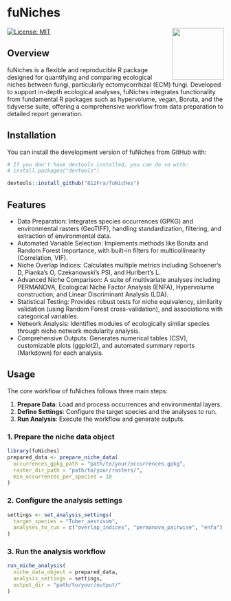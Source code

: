 
<!-- README.md is generated from README.Rmd. Please edit that file -->

# fuNiches

<img src="man/figures/logo.png" align="right" width="120" />

<!-- badges: start -->


[![License:
MIT](https://img.shields.io/badge/License-MIT-blue.svg)](https://opensource.org/licenses/MIT)
<!-- badges: end -->

## Overview

fuNiches is a flexible and reproducible R package designed for
quantifying and comparing ecological niches between fungi, particularly
ectomycorrhizal (ECM) fungi. Developed to support in-depth ecological
analyses, fuNiches integrates functionality from fundamental R packages
such as hypervolume, vegan, Boruta, and the tidyverse suite,
offering a comprehensive workflow from data preparation to detailed
report generation.

## Installation

You can install the development version of fuNiches from GitHub with:

``` r
# If you don't have devtools installed, you can do so with:
# install.packages("devtools")

devtools::install_github("812Fra/fuNiches")
```

## Features

- Data Preparation: Integrates species occurrences (GPKG) and
  environmental rasters (GeoTIFF), handling standardization, filtering,
  and extraction of environmental data.
- Automated Variable Selection: Implements methods like Boruta and
  Random Forest Importance, with built-in filters for multicollinearity
  (Correlation, VIF).
- Niche Overlap Indices: Calculates multiple metrics including
  Schoener’s D, Pianka’s O, Czekanowski’s PSI, and Hurlbert’s L.
- Advanced Niche Comparison: A suite of multivariate analyses including
  PERMANOVA, Ecological Niche Factor Analysis (ENFA), Hypervolume
  construction, and Linear Discriminant Analysis (LDA).
- Statistical Testing: Provides robust tests for niche equivalency,
  similarity validation (using Random Forest cross-validation), and
  associations with categorical variables.
- Network Analysis: Identifies modules of ecologically similar species
  through niche network modularity analysis.
- Comprehensive Outputs: Generates numerical tables (CSV), customizable
  plots (ggplot2), and automated summary reports (Markdown) for each
  analysis.

## Usage

The core workflow of fuNiches follows three main steps:

1.  **Prepare Data**: Load and process occurrences and environmental
    layers.
2.  **Define Settings**: Configure the target species and the analyses
    to run.
3.  **Run Analysis**: Execute the workflow and generate outputs.

### 1. Prepare the niche data object

``` r
library(fuNiches)
prepared_data <- prepare_niche_data(
  occurrences_gpkg_path = "path/to/your/occurrences.gpkg",
  raster_dir_path = "path/to/your/rasters/",
  min_occurrences_per_species = 10
)
```

### 2. Configure the analysis settings

``` r
settings <- set_analysis_settings(
  target_species = "Tuber_aestivum",
  analyses_to_run = c("overlap_indices", "permanova_pairwise", "enfa")
)
```

### 3. Run the analysis workflow

``` r
run_niche_analysis(
  niche_data_object = prepared_data,
  analysis_settings = settings,
  output_dir = "path/to/your/output/"
)
```
